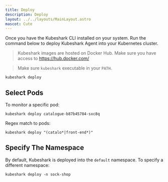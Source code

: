 ```yaml
---
title: Deploy
description: Deploy
layout: ../../layouts/MainLayout.astro
mascot: Cute
---
```


Once you have the Kubeshark CLI installed on your system.
Run the command below to deploy Kubeshark Agent into your Kubernetes cluster.

> Kubeshark images are hosted on Docker Hub. Make sure you have access to https://hub.docker.com/

> Make sure `kubeshark` executable in your `PATH`.

```shell
kubeshark deploy
```

## Select Pods

To monitor a specific pod:

```shell
kubeshark deploy catalogue-b87b45784-sxc8q
```

Regex match to pods:

```shell
kubeshark deploy "(catalo*|front-end*)"
```

## Specify The Namespace

By default, Kubeshark is deployed into the `default` namespace.
To specify a different namespace:

```
kubeshark deploy -n sock-shop
```
